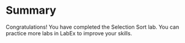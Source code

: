 # Summary

Congratulations! You have completed the Selection Sort lab. You can practice more labs in LabEx to improve your skills.
